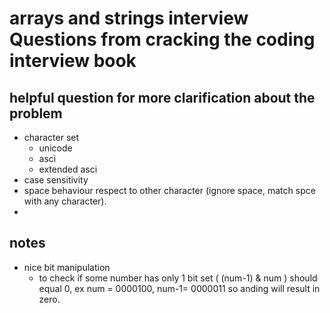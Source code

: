 # arrays and strings interview Questions from cracking the coding interview book

## helpful question for more clarification about the problem
* character set 
  * unicode 
  * asci 
  * extended asci
* case sensitivity
* space behaviour respect to other character (ignore space, match spce with any character).
* 


## notes
* nice bit manipulation
  * to check if some number has only 1 bit set ( (num-1) & num ) should equal 0, ex
     num = 0000100, num-1= 0000011 so anding will result in zero.
